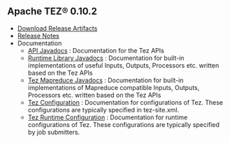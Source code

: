 <!--
   Licensed to the Apache Software Foundation (ASF) under one or more
   contributor license agreements.  See the NOTICE file distributed with
   this work for additional information regarding copyright ownership.
   The ASF licenses this file to You under the Apache License, Version 2.0
   (the "License"); you may not use this file except in compliance with
   the License.  You may obtain a copy of the License at

       http://www.apache.org/licenses/LICENSE-2.0

   Unless required by applicable law or agreed to in writing, software
   distributed under the License is distributed on an "AS IS" BASIS,
   WITHOUT WARRANTIES OR CONDITIONS OF ANY KIND, either express or implied.
   See the License for the specific language governing permissions and
   limitations under the License.
-->

<head><title>Apache TEZ&reg; 0.10.2</title></head>

Apache TEZ&reg; 0.10.2
----------------------

- [Download Release Artifacts](http://www.apache.org/dyn/closer.lua/tez/0.10.2/)
- [Release Notes](0.10.2/release-notes.txt)
- Documentation
    - [API Javadocs](0.10.2/tez-api-javadocs/index.html) : Documentation for the Tez APIs
    - [Runtime Library Javadocs](0.10.2/tez-runtime-library-javadocs/index.html) : Documentation for built-in implementations of useful Inputs, Outputs, Processors etc. written based on the Tez APIs
    - [Tez Mapreduce Javadocs](0.10.2/tez-mapreduce-javadocs/index.html) : Documentation for built-in implementations of Mapreduce compatible Inputs, Outputs, Processors etc. written based on the Tez APIs
    - [Tez Configuration](0.10.2/tez-api-javadocs/configs/TezConfiguration.html) : Documentation for configurations of Tez. These configurations are typically specified in tez-site.xml.
    - [Tez Runtime Configuration](0.10.2/tez-runtime-library-javadocs/configs/TezRuntimeConfiguration.html) : Documentation for runtime configurations of Tez. These configurations are typically specified by job submitters.
